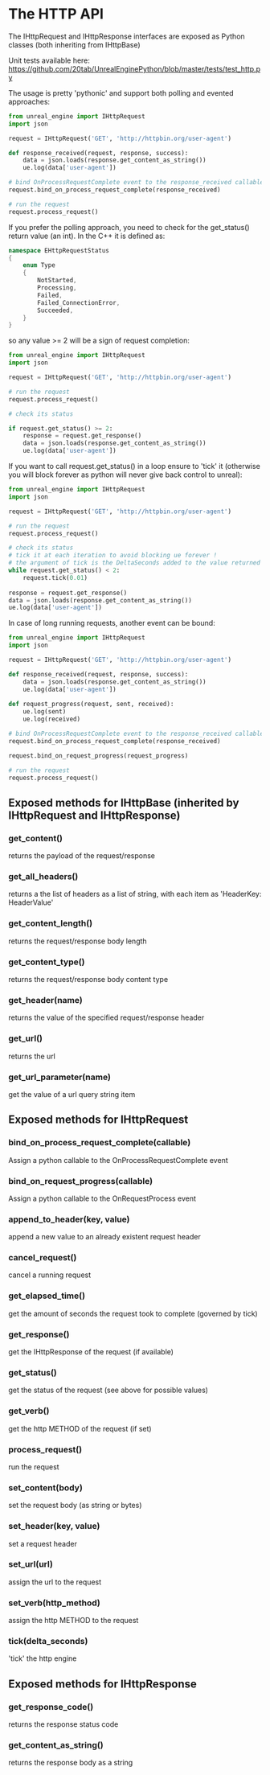 The HTTP API
=

The IHttpRequest and IHttpResponse interfaces are exposed as Python classes (both inheriting from IHttpBase)

Unit tests available here: https://github.com/20tab/UnrealEnginePython/blob/master/tests/test_http.py

The usage is pretty 'pythonic' and support both polling and evented approaches:

```python
from unreal_engine import IHttpRequest
import json

request = IHttpRequest('GET', 'http://httpbin.org/user-agent')

def response_received(request, response, success):
    data = json.loads(response.get_content_as_string())
    ue.log(data['user-agent'])

# bind OnProcessRequestComplete event to the response_received callable
request.bind_on_process_request_complete(response_received)

# run the request
request.process_request()
```

If you prefer the polling approach, you need to check for the get_status() return value (an int). In the C++ it is defined as:

```c++
namespace EHttpRequestStatus
{
    enum Type
    {
        NotStarted,
        Processing,
        Failed,
        Failed_ConnectionError,
        Succeeded,
    }
}
```

so any value >= 2 will be a sign of request completion:

```python
from unreal_engine import IHttpRequest
import json

request = IHttpRequest('GET', 'http://httpbin.org/user-agent')

# run the request
request.process_request()

# check its status

if request.get_status() >= 2:
    response = request.get_response()
    data = json.loads(response.get_content_as_string())
    ue.log(data['user-agent'])
```

If you want to call request.get_status() in a loop  ensure to 'tick' it (otherwise you will block forever as python will never give back control to unreal):

```python
from unreal_engine import IHttpRequest
import json

request = IHttpRequest('GET', 'http://httpbin.org/user-agent')

# run the request
request.process_request()

# check its status
# tick it at each iteration to avoid blocking ue forever !
# the argument of tick is the DeltaSeconds added to the value returned by get_elapsed_time()
while request.get_status() < 2:
    request.tick(0.01)
    
response = request.get_response()
data = json.loads(response.get_content_as_string())
ue.log(data['user-agent'])
```

In case of long running requests, another event can be bound:

```python
from unreal_engine import IHttpRequest
import json

request = IHttpRequest('GET', 'http://httpbin.org/user-agent')

def response_received(request, response, success):
    data = json.loads(response.get_content_as_string())
    ue.log(data['user-agent'])
    
def request_progress(request, sent, received):
    ue.log(sent)
    ue.log(received)

# bind OnProcessRequestComplete event to the response_received callable
request.bind_on_process_request_complete(response_received)

request.bind_on_request_progress(request_progress)

# run the request
request.process_request()
```

Exposed methods for IHttpBase (inherited by IHttpRequest and IHttpResponse)
-


### get_content()

returns the payload of the request/response

### get_all_headers()

returns a the list of headers as a list of string, with each item as 'HeaderKey: HeaderValue'

### get_content_length()

returns the request/response body length

### get_content_type()

returns the request/response body content type

### get_header(name)

returns the value of the specified request/response header

### get_url()

returns the url

### get_url_parameter(name)

get the value of a url query string item


Exposed methods for IHttpRequest
-

### bind_on_process_request_complete(callable)

Assign a python callable to the OnProcessRequestComplete event

### bind_on_request_progress(callable)

Assign a python callable to the OnRequestProcess event

### append_to_header(key, value)

append a new value to an already existent request header

### cancel_request()

cancel a running request

### get_elapsed_time()

get the amount of seconds the request took to complete (governed by tick)

### get_response()

get the IHttpResponse of the request (if available)

### get_status()

get the status of the request (see above for possible values)

### get_verb()

get the http METHOD of the request (if set)

### process_request()

run the request

### set_content(body)

set the request body (as string or bytes)

### set_header(key, value)

set a request header

### set_url(url)

assign the url to the request

### set_verb(http_method)

assign the http METHOD to the request

### tick(delta_seconds)

'tick' the http engine

Exposed methods for IHttpResponse
-

### get_response_code()

returns the response status code

### get_content_as_string()

returns the response body as a string
